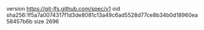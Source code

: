 version https://git-lfs.github.com/spec/v1
oid sha256:1f5a7a0074317f1d3de8081c13a49c6ad5528d77ce8b34b0d18960ea58457b6b
size 2696
